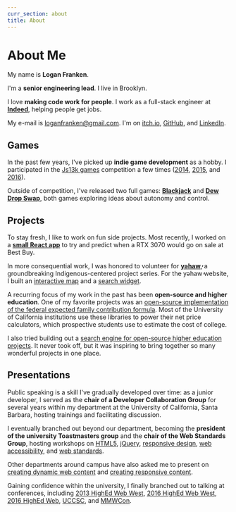 ```yaml
---
curr_section: about
title: About
---
```


# About Me

My name is **Logan Franken**.

I'm a **senior engineering lead**. I live in Brooklyn.

I love **making code work for people**. I work as a full-stack
engineer at **[Indeed](https://www.indeed.com/)**, helping people get jobs.

My e-mail is [loganfranken@gmail.com](mailto:loganfranken@gmail.com).
I'm on [itch.io](https://loganfranken.itch.io/),
[GitHub](https://github.com/loganfranken), and
[LinkedIn](https://www.linkedin.com/in/loganfranken/).

## Games

In the past few years, I've picked up **indie game development**
as a hobby. I participated in the <a href="https://js13kgames.com/">Js13k games</a>
competition a few times (<a href="https://js13kgames.com/entries/elum" aria-label="2014 Js13k entry">2014</a>,
<a href="https://js13kgames.com/entries/paratec-systems" aria-label="2015 Js13k entry">2015</a>, and
<a href="https://js13kgames.com/entries/control" aria-label="2016 Js13k entry">2016</a>).

Outside of competition, I've released two full games:
**<a href="https://www.loganfranken.com/blog/1582/blackjack/">Blackjack</a>**
and **<a href="https://www.loganfranken.com/blog/1660/dew-drop-swap/">Dew Drop Swap</a>**, 
both games exploring ideas about autonomy and control.

## Projects

To stay fresh, I like to work on fun side projects. Most recently, I worked on a
**<a href="https://github.com/loganfranken/best-buy-rtx-3070" aria-label="Best Buy RTX 3070 Drop Predictor">small React app</a>**
to try and predict when a RTX 3070 would go on sale at Best Buy.

In more consequential work, I was honored to volunteer for **<a href="https://yehawshow.com/">yəhaw̓</a>**,
a groundbreaking Indigenous-centered project series. For the yəhaw̓ website,
I built an <a href="https://github.com/loganfranken/yehaw-map" aria-label="GitHub page for the yəhaw̓ map project">interactive map</a> and
a <a href="https://github.com/loganfranken/yehaw-search" aria-label="GitHub page for the yəhaw̓ search project">search widget</a>.

A recurring focus of my work in the past has been **open-source and higher education**.
One of my favorite projects was an <a href="https://github.com/ucsbfinaid">open-source implementation of the
federal expected family contribution formula</a>. Most of the University of California institutions use these
libraries to power their net price calculators, which prospective students use to estimate the cost of college.

I also tried building out a <a href="https://github.com/universitycommons/">search engine for open-source
higher education projects</a>. It never took off, but it was inspiring to bring together so many wonderful
projects in one place.

## Presentations

Public speaking is a skill I've gradually developed over time: as a junior
developer, I served as the **chair of a Developer Collaboration Group** for
several years within my department at the University of California, Santa Barbara,
hosting trainings and facilitating discussion.

I eventually branched out beyond our department, becoming the
**president of the university Toastmasters group** and the
**chair of the Web Standards Group**, hosting workshops on
<a href="https://www.loganfranken.com/blog/381/ucsb-html5-workshop/" aria-label="UCSB Web Standards Group HTML5 workshop">HTML5</a>,
<a href="https://www.loganfranken.com/blog/392/jquery-javascript-made-easy/" aria-label="UCSB Web Standards Group jQuery workshop">jQuery</a>,
<a href="https://www.loganfranken.com/blog/429/introduction-to-responsive-design/" aria-label="UCSB Web Standards Group responsive design workshop">responsive design</a>,
<a href="https://www.loganfranken.com/blog/496/introduction-to-web-accessibility/" aria-label="UCSB Web Standards Group web accessibility workshop">web accessibility</a>,
and <a href="https://www.loganfranken.com/blog/532/overview-of-web-standards/" aria-label="UCSB Web Standards Group web standards workshop">web standards</a>.

Other departments around campus have also asked me to present on
<a href="https://www.loganfranken.com/blog/675/creating-dynamic-web-content/">creating dynamic web content</a>
and <a href="https://www.loganfranken.com/blog/400/creating-responsive-content/">creating responsive content</a>.

Gaining confidence within the university, I finally branched out to talking at conferences,
including <a href="https://www.loganfranken.com/blog/389/responsive-design-real-talk/">2013 HighEd Web West</a>,
<a href="https://www.loganfranken.com/blog/1375/there-is-no-open-source-higher-education-ecosystem/">2016 HighEd Web West</a>,
<a href="https://www.loganfranken.com/blog/1460/the-stories-our-systems-tell/">2016 HighEd Web</a>,
<a href="https://www.loganfranken.com/blog/397/uccsc-talks/">UCCSC</a>, and
<a href="https://www.loganfranken.com/blog/420/mmwcon-2013/">MMWCon</a>.